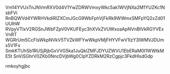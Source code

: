 Vm14YVUxTnJNVmRXV0d4V1YwZDRWVmxyWkc5ak1WVjNXa2M1YUZKc1NsbFVi
RnBQWVd4YWRHVkdiRlZXCmJGcG9WbFphVjFkRk9WWmxSMFpYQ2xZd01UUlhW
RVpyVTIxV2RGSnJWbFZpV0VKUFEyc3hXVkZVUWxoaApNVnBIVkRGYVExVnRT
WGRrUm5CcFlsWkpNVkV5TVZkWFYwWkpVMjFHYVFwV1IzY3lWMVJDUms5V1Fs
SmkKTUhSb1RUSjRjbGxVVG5ka1JuQklZMFJDYUZWVU1EbERaM0I1WWtkME5t
SnViSGhrV0ZKb0NncDVjbWg0ClpYZDRkM2RzCgpjc3FkdHlsdGdp

rmkoyhgjbc